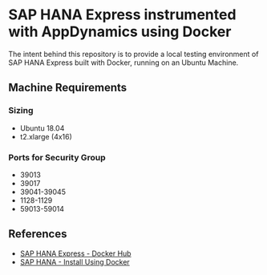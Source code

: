 # SAP HANA Express instrumented with AppDynamics using Docker

The intent behind this repository is to provide a local testing environment of SAP HANA Express built with Docker, running on an Ubuntu Machine.

## Machine Requirements

### Sizing

- Ubuntu 18.04
- t2.xlarge (4x16)

### Ports for Security Group

- 39013
- 39017
- 39041-39045
- 1128-1129
- 59013-59014

## References

- [SAP HANA Express - Docker Hub](https://hub.docker.com/_/sap-hana-express-edition)
- [SAP HANA - Install Using Docker](https://developers.sap.com/tutorials/hxe-ua-install-using-docker.html)
